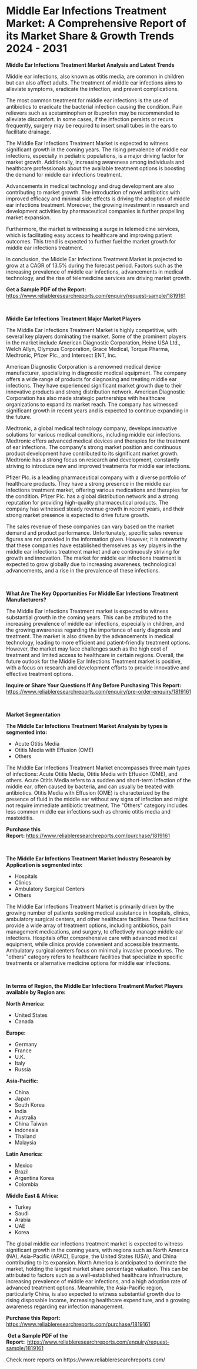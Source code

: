 <p><h1>Middle Ear Infections Treatment Market: A Comprehensive Report of its Market Share & Growth Trends 2024 - 2031</h1></p><p><strong>Middle Ear Infections Treatment Market Analysis and Latest Trends</strong></p>
<p><p>Middle ear infections, also known as otitis media, are common in children but can also affect adults. The treatment of middle ear infections aims to alleviate symptoms, eradicate the infection, and prevent complications. </p><p>The most common treatment for middle ear infections is the use of antibiotics to eradicate the bacterial infection causing the condition. Pain relievers such as acetaminophen or ibuprofen may be recommended to alleviate discomfort. In some cases, if the infection persists or recurs frequently, surgery may be required to insert small tubes in the ears to facilitate drainage.</p><p>The Middle Ear Infections Treatment Market is expected to witness significant growth in the coming years. The rising prevalence of middle ear infections, especially in pediatric populations, is a major driving factor for market growth. Additionally, increasing awareness among individuals and healthcare professionals about the available treatment options is boosting the demand for middle ear infections treatment.</p><p>Advancements in medical technology and drug development are also contributing to market growth. The introduction of novel antibiotics with improved efficacy and minimal side effects is driving the adoption of middle ear infections treatment. Moreover, the growing investment in research and development activities by pharmaceutical companies is further propelling market expansion.</p><p>Furthermore, the market is witnessing a surge in telemedicine services, which is facilitating easy access to healthcare and improving patient outcomes. This trend is expected to further fuel the market growth for middle ear infections treatment.</p><p>In conclusion, the Middle Ear Infections Treatment Market is projected to grow at a CAGR of 13.5% during the forecast period. Factors such as the increasing prevalence of middle ear infections, advancements in medical technology, and the rise of telemedicine services are driving market growth.</p></p>
<p><strong>Get a Sample PDF of the Report:&nbsp;</strong> <a href="https://www.reliableresearchreports.com/enquiry/request-sample/1819161">https://www.reliableresearchreports.com/enquiry/request-sample/1819161</a></p>
<p>&nbsp;</p>
<p><strong>Middle Ear Infections Treatment Major Market Players</strong></p>
<p><p>The Middle Ear Infections Treatment Market is highly competitive, with several key players dominating the market. Some of the prominent players in the market include American Diagnostic Corporation, Heine USA Ltd., Welch Allyn, Olympus Corporation, Grace Medical, Torque Pharma, Medtronic, Pfizer Plc., and Intersect ENT, Inc. </p><p>American Diagnostic Corporation is a renowned medical device manufacturer, specializing in diagnostic medical equipment. The company offers a wide range of products for diagnosing and treating middle ear infections. They have experienced significant market growth due to their innovative products and strong distribution network. American Diagnostic Corporation has also made strategic partnerships with healthcare organizations to expand its market reach. The company has witnessed significant growth in recent years and is expected to continue expanding in the future.</p><p>Medtronic, a global medical technology company, develops innovative solutions for various medical conditions, including middle ear infections. Medtronic offers advanced medical devices and therapies for the treatment of ear infections. The company's strong market position and continuous product development have contributed to its significant market growth. Medtronic has a strong focus on research and development, constantly striving to introduce new and improved treatments for middle ear infections.</p><p>Pfizer Plc. is a leading pharmaceutical company with a diverse portfolio of healthcare products. They have a strong presence in the middle ear infections treatment market, offering various medications and therapies for the condition. Pfizer Plc. has a global distribution network and a strong reputation for providing high-quality pharmaceutical products. The company has witnessed steady revenue growth in recent years, and their strong market presence is expected to drive future growth.</p><p>The sales revenue of these companies can vary based on the market demand and product performance. Unfortunately, specific sales revenue figures are not provided in the information given. However, it is noteworthy that these companies have established themselves as key players in the middle ear infections treatment market and are continuously striving for growth and innovation. The market for middle ear infections treatment is expected to grow globally due to increasing awareness, technological advancements, and a rise in the prevalence of these infections.</p></p>
<p>&nbsp;</p>
<p><strong>What Are The Key Opportunities For Middle Ear Infections Treatment Manufacturers?</strong></p>
<p><p>The Middle Ear Infections Treatment market is expected to witness substantial growth in the coming years. This can be attributed to the increasing prevalence of middle ear infections, especially in children, and the growing awareness regarding the importance of early diagnosis and treatment. The market is also driven by the advancements in medical technology, leading to more efficient and patient-friendly treatment options. However, the market may face challenges such as the high cost of treatment and limited access to healthcare in certain regions. Overall, the future outlook for the Middle Ear Infections Treatment market is positive, with a focus on research and development efforts to provide innovative and effective treatment options.</p></p>
<p><strong>Inquire or Share Your Questions If Any Before Purchasing This Report:</strong> <a href="https://www.reliableresearchreports.com/enquiry/pre-order-enquiry/1819161">https://www.reliableresearchreports.com/enquiry/pre-order-enquiry/1819161</a></p>
<p>&nbsp;</p>
<p><strong>Market Segmentation</strong></p>
<p><strong>The Middle Ear Infections Treatment Market Analysis by types is segmented into:</strong></p>
<p><ul><li>Acute Otitis Media</li><li>Otitis Media with Effusion (OME)</li><li>Others</li></ul></p>
<p><p>The Middle Ear Infections Treatment Market encompasses three main types of infections: Acute Otitis Media, Otitis Media with Effusion (OME), and others. Acute Otitis Media refers to a sudden and short-term infection of the middle ear, often caused by bacteria, and can usually be treated with antibiotics. Otitis Media with Effusion (OME) is characterized by the presence of fluid in the middle ear without any signs of infection and might not require immediate antibiotic treatment. The "Others" category includes less common middle ear infections such as chronic otitis media and mastoiditis.</p></p>
<p><strong>Purchase this Report:&nbsp;</strong><a href="https://www.reliableresearchreports.com/purchase/1819161">https://www.reliableresearchreports.com/purchase/1819161</a></p>
<p>&nbsp;</p>
<p><strong>The Middle Ear Infections Treatment Market Industry Research by Application is segmented into:</strong></p>
<p><ul><li>Hospitals</li><li>Clinics</li><li>Ambulatory Surgical Centers</li><li>Others</li></ul></p>
<p><p>The Middle Ear Infections Treatment Market is primarily driven by the growing number of patients seeking medical assistance in hospitals, clinics, ambulatory surgical centers, and other healthcare facilities. These facilities provide a wide array of treatment options, including antibiotics, pain management medications, and surgery, to effectively manage middle ear infections. Hospitals offer comprehensive care with advanced medical equipment, while clinics provide convenient and accessible treatments. Ambulatory surgical centers focus on minimally invasive procedures. The "others" category refers to healthcare facilities that specialize in specific treatments or alternative medicine options for middle ear infections.</p></p>
<p>&nbsp;</p>
<p><strong>In terms of Region, the Middle Ear Infections Treatment Market Players available by Region are:</strong></p>
<p>
    <p> <strong> North America: </strong>
        <ul>
            <li>United States</li>
            <li>Canada</li>
        </ul>
        </p> 
    <p> <strong> Europe: </strong>
        <ul>
            <li>Germany</li>
            <li>France</li>
            <li>U.K.</li>
            <li>Italy</li>
            <li>Russia</li>
        </ul>
        </p> 
    <p> <strong> Asia-Pacific: </strong>
        <ul>
            <li>China</li>
            <li>Japan</li>
            <li>South Korea</li>
            <li>India</li>
            <li>Australia</li>
            <li>China Taiwan</li>
            <li>Indonesia</li>
            <li>Thailand</li>
            <li>Malaysia</li>
        </ul>
        </p> 
    <p> <strong> Latin America: </strong>
        <ul>
            <li>Mexico</li>
            <li>Brazil</li>
            <li>Argentina Korea</li>
            <li>Colombia</li>
        </ul>
        </p> 
    <p> <strong> Middle East & Africa: </strong>
        <ul>
            <li>Turkey</li>
            <li>Saudi</li>
            <li>Arabia</li>
            <li>UAE</li>
            <li>Korea</li>
        </ul>
    </p>
    </p>
<p><p>The global middle ear infections treatment market is expected to witness significant growth in the coming years, with regions such as North America (NA), Asia-Pacific (APAC), Europe, the United States (USA), and China contributing to its expansion. North America is anticipated to dominate the market, holding the largest market share percentage valuation. This can be attributed to factors such as a well-established healthcare infrastructure, increasing prevalence of middle ear infections, and a high adoption rate of advanced treatment options. Meanwhile, the Asia-Pacific region, particularly China, is also expected to witness substantial growth due to rising disposable income, increasing healthcare expenditure, and a growing awareness regarding ear infection management.</p></p>
<p><strong>Purchase this Report: </strong><a href="https://www.reliableresearchreports.com/purchase/1819161">https://www.reliableresearchreports.com/purchase/1819161</a></p>
<p>&nbsp;<strong>Get a Sample PDF of the Report:&nbsp;&nbsp;</strong><a href="https://www.reliableresearchreports.com/enquiry/request-sample/1819161">https://www.reliableresearchreports.com/enquiry/request-sample/1819161</a></p>
<p><strong></strong></p>
<p>Check more reports on https://www.reliableresearchreports.com/</p>